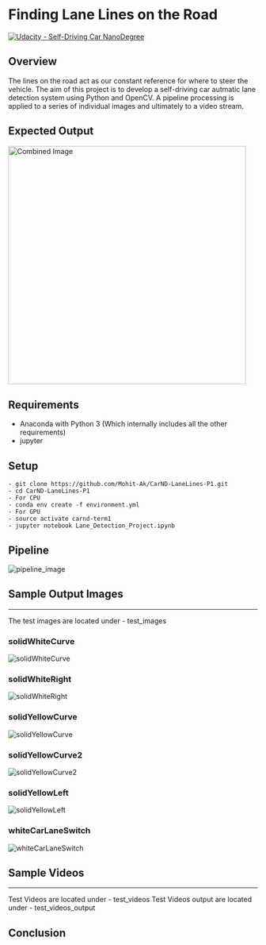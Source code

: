 # **Finding Lane Lines on the Road** 
[![Udacity - Self-Driving Car NanoDegree](https://s3.amazonaws.com/udacity-sdc/github/shield-carnd.svg)](http://www.udacity.com/drive)

Overview
---
 The lines on the road act as our constant reference for where to steer the vehicle.  The aim of this project is to develop a self-driving car autmatic lane detection system using Python and OpenCV. A pipeline processing is applied to a series of individual images and ultimately to a video stream.

## Expected Output
<img src="examples/laneLines_thirdPass.jpg" width="480" alt="Combined Image" />


## Requirements

- Anaconda with Python 3 (Which internally includes all the other requirements)
- jupyter


## Setup

```
- git clone https://github.com/Mohit-Ak/CarND-LaneLines-P1.git
- cd CarND-LaneLines-P1
- For CPU
- conda env create -f environment.yml
- For GPU
- source activate carnd-term1
- jupyter notebook Lane_Detection_Project.ipynb

```
## Pipeline
![pipeline_image](pipeline_image.png)


## Sample Output Images
---
The test images are located under - test_images
### solidWhiteCurve
![solidWhiteCurve](test_images_output/solidWhiteCurve.jpg)

### solidWhiteRight
![solidWhiteRight](test_images_output/solidWhiteRight.jpg)

### solidYellowCurve
![solidYellowCurve](test_images_output/solidYellowCurve.jpg)

### solidYellowCurve2
![solidYellowCurve2](test_images_output/solidYellowCurve2.jpg)

### solidYellowLeft
![solidYellowLeft](test_images_output/solidYellowLeft.jpg)

### whiteCarLaneSwitch
![whiteCarLaneSwitch](test_images_output/whiteCarLaneSwitch.jpg)

## Sample Videos
---
Test Videos are located under - test_videos
Test Videos output are located under - test_videos_output

## Conclusion

